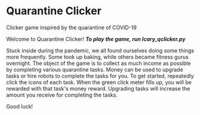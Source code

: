 # Quarantine Clicker
Clicker game inspired by the quarantine of COVID-19

Welcome to Quarantine Clicker!
***To play the game, run lcary_qclicker.py***

Stuck inside during the pandemic, we all found ourselves doing some things more frequently. Some took up baking, while others became fitness gurus overnight. The object of the game is to collect as much income as possible by completing various quarantine tasks. Money can be used to upgrade tasks or hire robots to complete the tasks for you. To get started, repeatedly click the icons of each task. When the green click meter fills up, you will be rewarded with that task's money reward. Upgrading tasks will increase the amount you receive for completing the tasks.

Good luck!
